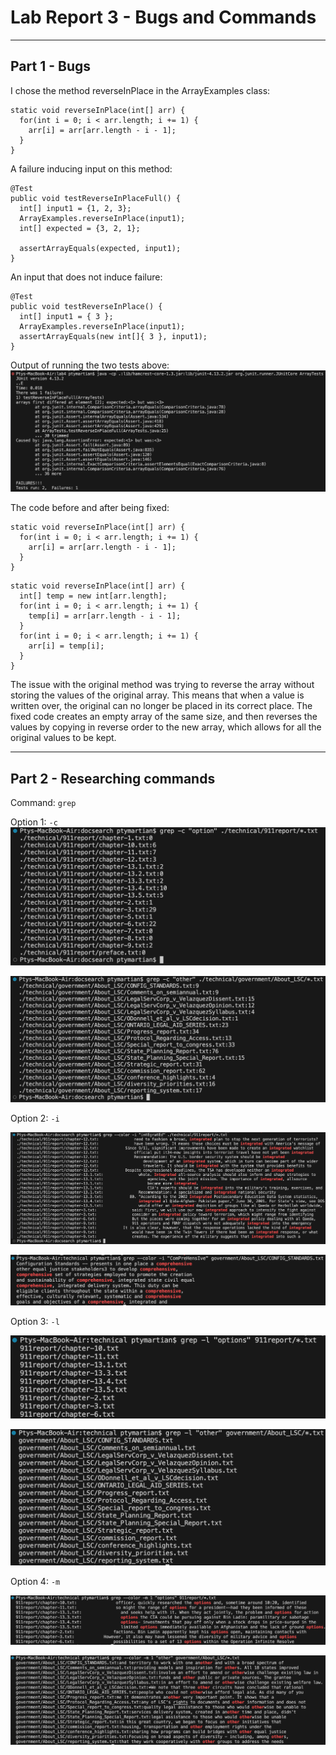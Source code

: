 # Lab Report 3 - Bugs and Commands
---
## Part 1 - Bugs
I chose the method reverseInPlace in the ArrayExamples class: 
```
static void reverseInPlace(int[] arr) {
  for(int i = 0; i < arr.length; i += 1) {
    arr[i] = arr[arr.length - i - 1];
  }
}
```

A failure inducing input on this method:
```
@Test
public void testReverseInPlaceFull() {
  int[] input1 = {1, 2, 3};
  ArrayExamples.reverseInPlace(input1);
  int[] expected = {3, 2, 1};

  assertArrayEquals(expected, input1);
}
```

An input that does not induce failure:
```
@Test 
public void testReverseInPlace() {
  int[] input1 = { 3 };
  ArrayExamples.reverseInPlace(input1);
  assertArrayEquals(new int[]{ 3 }, input1);
}
```

Output of running the two tests above:
![Tests Output](test_outputs.png)

The code before and after being fixed:
```
static void reverseInPlace(int[] arr) {
  for(int i = 0; i < arr.length; i += 1) {
    arr[i] = arr[arr.length - i - 1];
  }
}
```
```
static void reverseInPlace(int[] arr) {
  int[] temp = new int[arr.length];
  for(int i = 0; i < arr.length; i += 1) {
    temp[i] = arr[arr.length - i - 1];
  }
  for(int i = 0; i < arr.length; i += 1) {
    arr[i] = temp[i];
  }
}
```

The issue with the original method was trying to reverse the array without storing the values of the original array. This means that when a value is written over, the original can no longer be placed in its correct place. The fixed code creates an empty array of the same size, and then reverses the values by copying in reverse order to the new array, which allows for all the original values to be kept.

---
## Part 2 - Researching commands
Command: `grep`

Option 1: `-c`
![Count example 1](grep-c1.png)

![Count example 2](grep-c2.png)

Option 2: `-i`

![Case insensitive example 1](grep-i1.png)

![Case insensitive example 2](grep-i2.png)

Option 3: `-l`

![File names example 1](grep-l1.png)

![File names example 2](grep-l2.png)

Option 4: `-m`

![Stop early example 1](grep-m1.png)

![Stop early example 2](grep-m2.png)
